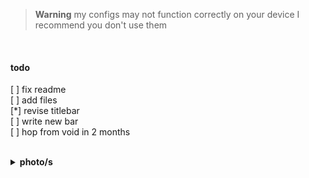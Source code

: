 > **Warning**
my configs may not function correctly on your device
I recommend you don't use them
<br>

#### todo
[ ] fix readme <br>
[ ] add files <br>
[*] revise titlebar <br>
[ ] write new bar <br>
[ ] hop from void in 2 months <br>

<br>

<details>
<summary><b>photo/s</b></summary><br>
<img src="https://github.com/frapdotbmp/imwithstupid/assets/118438453/ef93f254-6652-43e2-832c-f9850da2d8e4"/>
</details>
